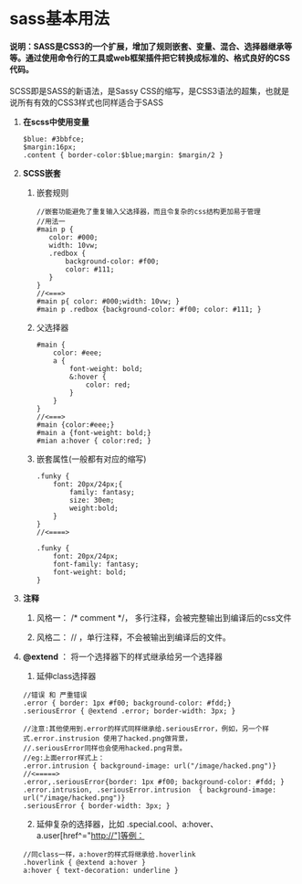 # sass基本用法

#### 说明：SASS是CSS3的一个扩展，增加了规则嵌套、变量、混合、选择器继承等等。通过使用命令行的工具或web框架插件把它转换成标准的、格式良好的CSS代码。

SCSS即是SASS的新语法，是Sassy CSS的缩写，是CSS3语法的超集，也就是说所有有效的CSS3样式也同样适合于SASS

1. **在scss中使用变量**
   ```
   $blue: #3bbfce;
   $margin:16px;
   .content { border-color:$blue;margin: $margin/2 }
   ```
2. **SCSS嵌套**  
   1. 嵌套规则

  	    ```
       //嵌套功能避免了重复输入父选择器，而且令复杂的css结构更加易于管理
       //用法一
       #main p {
           color: #000;
           width: 10vw;
           .redbox {
               background-color: #f00;
               color: #111;
           }
       }
       //<===>
       #main p{ color: #000;width: 10vw; }
       #main p .redbox {background-color: #f00; color: #111; }
       ```

   2. 父选择器

      ```
      #main {
          color: #eee;
          a {
              font-weight: bold;
              &:hover {
                  color: red;
              }
          }
      }
      //<===>
      #main {color:#eee;}
      #main a {font-weight: bold;}
      #mian a:hover { color:red; }
      ```

   3. 嵌套属性\(一般都有对应的缩写\)

      ```
      .funky { 
          font: 20px/24px;{ 
              family: fantasy;
              size: 30em;
              weight:bold;
          }
      }
      //<====>

      .funky {
          font: 20px/24px;
          font-family: fantasy;
          font-weight: bold;
      }
      ```

3. **注释**

   1. 风格一：  /\*  comment  \*/， 多行注释，会被完整输出到编译后的css文件

   2. 风格二： //    ，单行注释，不会被输出到编译后的文件。

4. **@extend** ： 将一个选择器下的样式继承给另一个选择器

      1. 延伸class选择器

      ```
      //错误 和 严重错误
      .error { border: 1px #f00; background-color: #fdd;}
      .seriousError { @extend .error; border-width: 3px; }

      //注意:其他使用到.error的样式同样继承给.seriousError，例如，另一个样式.error.instrusion 使用了hacked.png做背景，
      //.seriousError同样也会使用hacked.png背景。
      //eg:上面error样式上：
      .error.intrusion { background-image: url("/image/hacked.png")}
      //<=====>
      .error,.seriousError{border: 1px #f00; background-color: #fdd; }
      .error.intrusion, .seriousError.intrusion  { background-image: url("/image/hacked.png")}
      .seriousError { border-width: 3px; }
      ```

      2. 延伸复杂的选择器，比如 .special.cool、a:hover、a.user\[href^="[http://"\]等例：](http://"]等例：)

      ```
      //同class一样，a:hover的样式将继承给.hoverlink
      .hoverlink { @extend a:hover }
      a:hover { text-decoration: underline }
      ```



